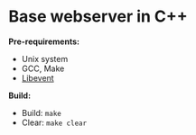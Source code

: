 # Base webserver in C++

**Pre-requirements:**
- Unix system
- GCC, Make
- [Libevent](https://libevent.org)

**Build:**
- Build: `make`
- Clear: `make clear`
